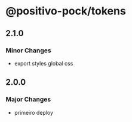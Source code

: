 # @positivo-pock/tokens

## 2.1.0

### Minor Changes

- export styles global css

## 2.0.0

### Major Changes

- primeiro deploy
